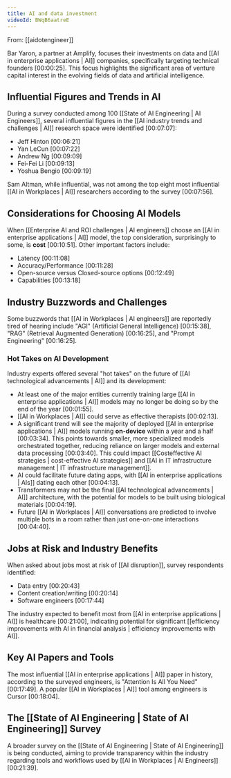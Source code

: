 ```yaml
---
title: AI and data investment
videoId: BWqB6aatreE
---
```


From: [[aidotengineer]] <br/> 

Bar Yaron, a partner at Amplify, focuses their investments on data and [[AI in enterprise applications | AI]] companies, specifically targeting technical founders <a class="yt-timestamp" data-t="00:00:25">[00:00:25]</a>. This focus highlights the significant area of venture capital interest in the evolving fields of data and artificial intelligence.

## Influential Figures and Trends in AI

During a survey conducted among 100 [[State of AI Engineering | AI Engineers]], several influential figures in the [[AI industry trends and challenges | AI]] research space were identified <a class="yt-timestamp" data-t="00:07:07">[00:07:07]</a>:
*   Jeff Hinton <a class="yt-timestamp" data-t="00:06:21">[00:06:21]</a>
*   Yan LeCun <a class="yt-timestamp" data-t="00:07:22">[00:07:22]</a>
*   Andrew Ng <a class="yt-timestamp" data-t="00:09:09">[00:09:09]</a>
*   Fei-Fei Li <a class="yt-timestamp" data-t="00:09:13">[00:09:13]</a>
*   Yoshua Bengio <a class="yt-timestamp" data-t="00:09:19">[00:09:19]</a>

Sam Altman, while influential, was not among the top eight most influential [[AI in Workplaces | AI]] researchers according to the survey <a class="yt-timestamp" data-t="00:07:56">[00:07:56]</a>.

## Considerations for Choosing AI Models

When [[Enterprise AI and ROI challenges | AI engineers]] choose an [[AI in enterprise applications | AI]] model, the top consideration, surprisingly to some, is **cost** <a class="yt-timestamp" data-t="00:10:51">[00:10:51]</a>. Other important factors include:
*   Latency <a class="yt-timestamp" data-t="00:11:08">[00:11:08]</a>
*   Accuracy/Performance <a class="yt-timestamp" data-t="00:11:28">[00:11:28]</a>
*   Open-source versus Closed-source options <a class="yt-timestamp" data-t="00:12:49">[00:12:49]</a>
*   Capabilities <a class="yt-timestamp" data-t="00:13:18">[00:13:18]</a>

## Industry Buzzwords and Challenges

Some buzzwords that [[AI in Workplaces | AI engineers]] are reportedly tired of hearing include "AGI" (Artificial General Intelligence) <a class="yt-timestamp" data-t="00:15:38">[00:15:38]</a>, "RAG" (Retrieval Augmented Generation) <a class="yt-timestamp" data-t="00:16:25">[00:16:25]</a>, and "Prompt Engineering" <a class="yt-timestamp" data-t="00:16:25">[00:16:25]</a>.

### Hot Takes on AI Development

Industry experts offered several "hot takes" on the future of [[AI technological advancements | AI]] and its development:
*   At least one of the major entities currently training large [[AI in enterprise applications | AI]] models may no longer be doing so by the end of the year <a class="yt-timestamp" data-t="00:01:55">[00:01:55]</a>.
*   [[AI in Workplaces | AI]] could serve as effective therapists <a class="yt-timestamp" data-t="00:02:13">[00:02:13]</a>.
*   A significant trend will see the majority of deployed [[AI in enterprise applications | AI]] models running **on-device** within a year and a half <a class="yt-timestamp" data-t="00:03:34">[00:03:34]</a>. This points towards smaller, more specialized models orchestrated together, reducing reliance on larger models and external data processing <a class="yt-timestamp" data-t="00:03:40">[00:03:40]</a>. This could impact [[Costeffective AI strategies | cost-effective AI strategies]] and [[AI in IT infrastructure management | IT infrastructure management]].
*   AI could facilitate future dating apps, with [[AI in enterprise applications | AIs]] dating each other <a class="yt-timestamp" data-t="00:04:13">[00:04:13]</a>.
*   Transformers may not be the final [[AI technological advancements | AI]] architecture, with the potential for models to be built using biological materials <a class="yt-timestamp" data-t="00:04:19">[00:04:19]</a>.
*   Future [[AI in Workplaces | AI]] conversations are predicted to involve multiple bots in a room rather than just one-on-one interactions <a class="yt-timestamp" data-t="00:04:40">[00:04:40]</a>.

## Jobs at Risk and Industry Benefits

When asked about jobs most at risk of [[AI disruption]], survey respondents identified:
*   Data entry <a class="yt-timestamp" data-t="00:20:43">[00:20:43]</a>
*   Content creation/writing <a class="yt-timestamp" data-t="00:20:14">[00:20:14]</a>
*   Software engineers <a class="yt-timestamp" data-t="00:17:44">[00:17:44]</a>

The industry expected to benefit most from [[AI in enterprise applications | AI]] is healthcare <a class="yt-timestamp" data-t="00:21:00">[00:21:00]</a>, indicating potential for significant [[efficiency improvements with AI in financial analysis | efficiency improvements with AI]].

## Key AI Papers and Tools

The most influential [[AI in enterprise applications | AI]] paper in history, according to the surveyed engineers, is "Attention Is All You Need" <a class="yt-timestamp" data-t="00:17:49">[00:17:49]</a>.
A popular [[AI in Workplaces | AI]] tool among engineers is Cursor <a class="yt-timestamp" data-t="00:18:04">[00:18:04]</a>.

## The [[State of AI Engineering | State of AI Engineering]] Survey

A broader survey on the [[State of AI Engineering | State of AI Engineering]] is being conducted, aiming to provide transparency within the industry regarding tools and workflows used by [[AI in Workplaces | AI Engineers]] <a class="yt-timestamp" data-t="00:21:39">[00:21:39]</a>.